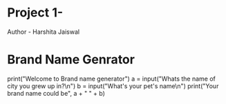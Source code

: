 # Project 1-
Author - Harshita Jaiswal
# Brand Name Genrator
print("Welcome to Brand name generator")
a = input("Whats the name of city you grew up in?\n")
b = input("What's your pet's name\n")
print("Your brand name could be", a  + " " + b)
